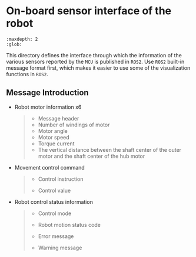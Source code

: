 # On-board sensor interface of the robot

```{toctree}
:maxdepth: 2
:glob:
```

This directory defines the interface through which the information of the various sensors reported by the `MCU` is published in `ROS2`. Use `ROS2` built-in message format first, which makes it easier to use some of the visualization functions in `ROS2`.

## Message Introduction

- Robot motor information x6
  
  > - Message header
  > - Number of windings of motor
  > - Motor angle
  > - Motor speed
  > - Torque current
  > - The vertical distance between the shaft center of the outer motor and the shaft center of the hub motor

- Movement control command
  
  > - Control instruction
  > 
  > - Control value

- Robot control status information
  
  > - Control mode
  > 
  > - Robot motion status code
  > 
  > - Error message
  > 
  > - Warning message